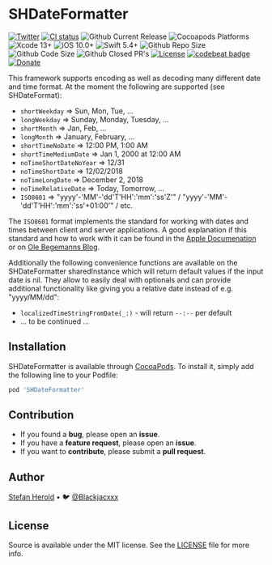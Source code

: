 <!-- <p align="center">
<img src="./icon.png" alt="Source" height="128" width="128">
</p> -->

# SHDateFormatter

[![Twitter](https://img.shields.io/twitter/follow/blackjacxxx?label=%40Blackjacxxx)](https://twitter.com/blackjacxxx)
<a href="https://github.com/Blackjacx/SHDateFormatter/actions?query=workflow%3ACI"><img alt="CI status" src="https://github.com/blackjacx/SHDateFormatter/workflows/CI/badge.svg" /></a>
<img alt="Github Current Release" src="https://img.shields.io/github/release/blackjacx/SHDateFormatter.svg" /> 
<img alt="Cocoapods Platforms" src="https://img.shields.io/cocoapods/p/SHDateFormatter.svg" />
<img alt="Xcode 13+" src="https://img.shields.io/badge/Xcode-13.0%2B-blue.svg" />
<img alt="iOS 10.0+" src="https://img.shields.io/badge/iOS-10.0%2B-blue.svg" />
<img alt="Swift 5.4+" src="https://img.shields.io/badge/Swift-5.4%2B-orange.svg" />
<img alt="Github Repo Size" src="https://img.shields.io/github/repo-size/blackjacx/SHDateFormatter.svg" />
<img alt="Github Code Size" src="https://img.shields.io/github/languages/code-size/blackjacx/SHDateFormatter.svg" />
<img alt="Github Closed PR's" src="https://img.shields.io/github/issues-pr-closed/blackjacx/SHDateFormatter.svg" />
<a href="https://github.com/Blackjacx/SHDateFormatter/blob/develop/LICENSE?raw=true"><img alt="License" src="https://img.shields.io/cocoapods/l/SHDateFormatter.svg?style=flat" /></a>
<a href="https://codebeat.co/projects/github-com-blackjacx-shdateformatter-develop"><img alt="codebeat badge" src="https://codebeat.co/badges/c74826a3-8f8b-41da-8daf-2bdfecc2163e" /></a>
<a href="https://www.paypal.me/STHEROLD"><img alt="Donate" src="https://img.shields.io/badge/Donate-PayPal-blue.svg"/></a>

This framework supports encoding as well as decoding many different date and time format. At the moment the following are supported (see SHDateFormat): 

* `shortWeekday`            => Sun, Mon, Tue, ...
* `longWeekday`             => Sunday, Monday, Tuesday, ...
* `shortMonth`              => Jan, Feb, ...
* `longMonth`               => January, February, ...
* `shortTimeNoDate`         => 12:00 PM, 1:00 AM
* `shortTimeMediumDate`     => Jan 1, 2000 at 12:00 AM
* `noTimeShortDateNoYear`   => 12/31
* `noTimeShortDate`         => 12/02/2018
* `noTimeLongDate`          => December 2, 2018
* `noTimeRelativeDate`      => Today, Tomorrow, ...
* `ISO8601`                 => "yyyy'-'MM'-'dd'T'HH':'mm':'ss'Z'" / "yyyy'-'MM'-'dd'T'HH':'mm':'ss'+01:00'" / etc. 

The `ISO8601` format implements the standard for working with dates and times between client and server applications. A good explanation if this standard and how to work with it can be found in the [Apple Documenation](https://developer.apple.com/library/ios/qa/qa1480/_index.html) or on [Ole Begemanns Blog](http://oleb.net/blog/2011/11/working-with-date-and-time-in-cocoa-part-2/).

Additionally the following convenience functions are available on the SHDateFormatter sharedInstance which will return default values if the input date is nil. They allow to easily deal with optionals and can provide additional functionality like giving you a relative date instead of e.g. "yyyy/MM/dd":
* `localizedTimeStringFromDate(_:)` - will return `--:--` per default
* ... to be continued ...

## Installation

SHDateFormatter is available through [CocoaPods](http://cocoapods.org). To install
it, simply add the following line to your Podfile:

```ruby
pod 'SHDateFormatter'
```

## Contribution

- If you found a **bug**, please open an **issue**.
- If you have a **feature request**, please open an **issue**.
- If you want to **contribute**, please submit a **pull request**.

## Author

[Stefan Herold](mailto:stefan.herold@gmail.com) • 🐦 [@Blackjacxxx](https://twitter.com/Blackjacxxx)

## License

Source is available under the MIT license. See the [LICENSE](LICENSE) file for more info.
